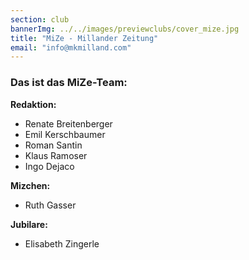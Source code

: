 ```yaml
---
section: club
bannerImg: ../../images/previewclubs/cover_mize.jpg
title: "MiZe - Millander Zeitung"
email: "info@mkmilland.com"
---
```


### Das ist das MiZe-Team:

**Redaktion:**
* Renate Breitenberger
* Emil Kerschbaumer
* Roman Santin
* Klaus Ramoser
* Ingo Dejaco

**Mizchen:**
* Ruth Gasser

**Jubilare:**
* Elisabeth Zingerle 